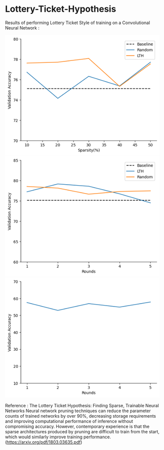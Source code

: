 # Lottery-Ticket-Hypothesis

Results of performing Lottery Ticket Style of training on a Convolutional Neural Network :

![Screenshot](sparsity_vs_accuracy.png)
![Screenshot](rounds_vs_accuracy.png)
![Screenshot](random_initialization.png)

Reference : The Lottery Ticket Hypothesis: Finding Sparse, Trainable Neural Networks 
Neural network pruning techniques can reduce the parameter counts of trained networks by over 90%, decreasing storage requirements and improving computational performance of inference without compromising accuracy. However, contemporary experience is that the sparse architectures produced by pruning are difficult to train from the start, which would similarly improve training performance.
(https://arxiv.org/pdf/1803.03635.pdf)
